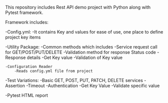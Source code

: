 This repository includes Rest API demo project with Python along with Pytest framework. 

Framework includes:

-Config.yml:
    -It contains Key and values for ease of use, one place to define project key items

-Utility Package:
    -Common methods which includes
        -Service request call for GET/POST/PUT/DELETE
        -Validation method for response Status code
        -Response details
        -Get Key value
        -Validation of Key value

    -Configuration Reader
        -Reads config.yml file from project

-Test Variations:
    -Basic GET, POST, PUT, PATCH, DELETE services
    -Assertion
    -Timeout
    -Authentication
    -Get Key Value
    -Validate specific value

-Pytest HTML report        

        
        
        
